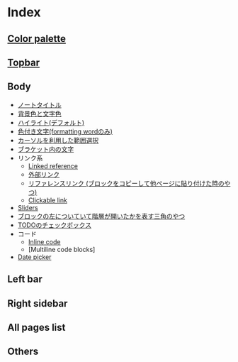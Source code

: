 # Index  

## [Color palette](https://github.com/NarumiYatabe/Roam-research/blob/master/roam_css/colorpalette.css)  

## [Topbar](https://github.com/NarumiYatabe/Roam-research/blob/master/roam_css/Topbar/topbar.css)  

## Body  
- [ノートタイトル](https://github.com/NarumiYatabe/Roam-research/blob/master/roam_css/Body/title.css)  
- [背景色と文字色](https://github.com/NarumiYatabe/Roam-research/blob/master/roam_css/Body/back_and_text_color.css)  
- [ハイライト(デフォルト)](https://github.com/NarumiYatabe/Roam-research/blob/master/roam_css/Body/highlight_default.css)  
- [色付き文字(formatting wordのみ)](https://github.com/NarumiYatabe/Roam-research/blob/master/roam_css/Body/colored_text_formattingword.css)
- [カーソルを利用した範囲選択](https://github.com/NarumiYatabe/Roam-research/blob/master/roam_css/Body/range_selection.css)
- [ブラケット内の文字](https://github.com/NarumiYatabe/Roam-research/blob/master/roam_css/Body/bracketed_text.css)  
- リンク系  
  - [Linked reference](https://github.com/NarumiYatabe/Roam-research/blob/master/roam_css/Body/linked_reference.css)  
  - [外部リンク](https://github.com/NarumiYatabe/Roam-research/blob/master/roam_css/Body/external_link.css)
  - [リファレンスリンク (ブロックをコピーして他ページに貼り付けた時のやつ)](https://github.com/NarumiYatabe/Roam-research/blob/master/roam_css/Body/reference_link.css)
  - [Clickable link](https://github.com/NarumiYatabe/Roam-research/blob/master/roam_css/Body/clickable_link.css)
- [Sliders](https://github.com/NarumiYatabe/Roam-research/blob/master/roam_css/Body/sliders.css)
- [ブロックの左についていて階層が開いたかを表す三角のやつ](https://github.com/NarumiYatabe/Roam-research/blob/master/roam_css/Body/block_triangle.css)
- [TODOのチェックボックス](https://github.com/NarumiYatabe/Roam-research/blob/master/roam_css/Body/todo_checkbox.css)
- コード
  - [Inline code](https://github.com/NarumiYatabe/Roam-research/blob/master/roam_css/Body/inline_code.css)
  - [Multiline code blocks]
- [Date picker](https://github.com/NarumiYatabe/Roam-research/blob/master/roam_css/Body/date_picker.css)

## Left bar  

## Right sidebar

## All pages list  

## Others
